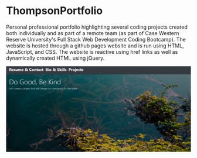 # ThompsonPortfolio

Personal professional portfolio highlighting several coding projects created both individually and as part of a remote team (as part of Case Western Reserve University's Full Stack Web Development Coding Bootcamp). The website is hosted through a github pages website and is run using HTML, JavaScript, and CSS. The website is reactive using href links as well as dynamically created HTML using jQuery. 

![Alt text](./Images/PortfolioHome.png?raw=true)
